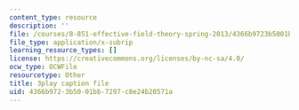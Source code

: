 ```yaml
---
content_type: resource
description: ''
file: /courses/8-851-effective-field-theory-spring-2013/4366b9723b5001bb7297c8e24b20571a_6PrAW28eUpE.srt
file_type: application/x-subrip
learning_resource_types: []
license: https://creativecommons.org/licenses/by-nc-sa/4.0/
ocw_type: OCWFile
resourcetype: Other
title: 3play caption file
uid: 4366b972-3b50-01bb-7297-c8e24b20571a
---
```


